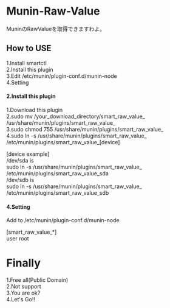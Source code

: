 # Munin-Raw-Value
MuninのRawValueを取得できますわよ。

## How to USE  

1.Install smartctl  
2.Install this plugin  
3.Edit /etc/munin/plugin-conf.d/munin-node  
4.Setting

#### 2.Install this plugin
1.Download this plugin  
2.sudo mv /your_download_directory/smart_raw_value_ /usr/share/munin/plugins/smart_raw_value_  
3.sudo chmod 755 /usr/share/munin/plugins/smart_raw_value_  
4.sudo ln -s /usr/share/munin/plugins/smart_raw_value_ /etc/munin/plugins/smart_raw_value_[device]

[device example]  
/dev/sda is  
sudo ln -s /usr/share/munin/plugins/smart_raw_value_ /etc/munin/plugins/smart_raw_value_sda    
/dev/sdb is  
sudo ln -s /usr/share/munin/plugins/smart_raw_value_ /etc/munin/plugins/smart_raw_value_sdb

#### 4.Setting
Add to /etc/munin/plugin-conf.d/munin-node

[smart_raw_value_*]  
user root  

# Finally  
1.Free all(Public Domain)  
2.Not support  
3.You are ok?  
4.Let's Go!!  

